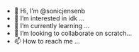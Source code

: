 - 👋 Hi, I’m @sonicjensenb
- 👀 I’m interested in idk ...
- 🌱 I’m currently learning ...
- 💞️ I’m looking to collaborate on scratch...
- 📫 How to reach me ...

<!---
sonicjensenb/sonicjensenb is a ✨ special ✨ repository because its `README.md` (this file) appears on your GitHub profile.
You can click the Preview link to take a look at your changes.
--->
